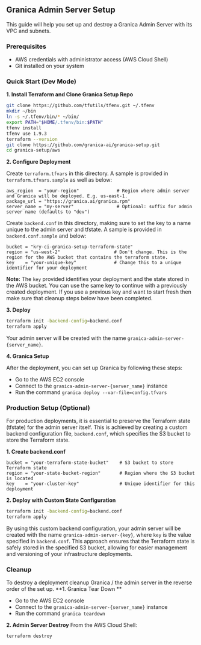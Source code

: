 ## Granica Admin Server Setup

This guide will help you set up and destroy a Granica Admin Server with its VPC and subnets.

### Prerequisites

* AWS credentials with administrator access (AWS Cloud Shell)
* Git installed on your system

### Quick Start (Dev Mode)

**1. Install Terraform and Clone Granica Setup Repo**
```bash
git clone https://github.com/tfutils/tfenv.git ~/.tfenv
mkdir ~/bin
ln -s ~/.tfenv/bin/* ~/bin/
export PATH="$HOME/.tfenv/bin:$PATH"
tfenv install
tfenv use 1.9.3
terraform --version
git clone https://github.com/granica-ai/granica-setup.git
cd granica-setup/aws
```

**2. Configure Deployment**

Create `terraform.tfvars` in this directory. A sample is provided in `terraform.tfvars.sample` as well as below:
```hcl
aws_region  = "your-region"              # Region where admin server and Granica will be deployed. E.g. us-east-1.
package_url = "https://granica.ai/granica.rpm"
server_name = "my-server"                # Optional: suffix for admin server name (defaults to "dev")
```

Create `backend.conf` in this directory, making sure to set the key to a name unique to the admin server and tfstate. A sample is provided in `backend.conf.sample` and below:
```hcl
bucket = "kry-ci-granica-setup-terraform-state"
region = "us-west-2"                    # Don't change. This is the region for the AWS bucket that contains the terraform state.
key    = "your-unique-key"              # Change this to a unique identifier for your deployment
```

**Note:** The `key` provided identifies your deployment and the state stored in the AWS bucket. You can use the same key to continue with a previously created deployment. If you use a previous key and want to start fresh then make sure that cleanup steps below have been completed.

**3. Deploy**
```bash
terraform init -backend-config=backend.conf
terraform apply
```

Your admin server will be created with the name `granica-admin-server-{server_name}`.

**4. Granica Setup**

After the deployment, you can set up Granica by following these steps:

- Go to the AWS EC2 console
- Connect to the `granica-admin-server-{server_name}` instance
- Run the command `granica deploy --var-file=config.tfvars`

### Production Setup (Optional)

For production deployments, it is essential to preserve the Terraform state (tfstate) for the admin server itself. This is achieved by creating a custom backend configuration file, `backend.conf`, which specifies the S3 bucket to store the Terraform state.

**1. Create backend.conf**
```hcl
bucket = "your-terraform-state-bucket"    # S3 bucket to store Terraform state
region = "your-state-bucket-region"       # Region where the S3 bucket is located
key    = "your-cluster-key"               # Unique identifier for this deployment
```

**2. Deploy with Custom State Configuration**
```bash
terraform init -backend-config=backend.conf
terraform apply
```

By using this custom backend configuration, your admin server will be created with the name `granica-admin-server-{key}`, where `key` is the value specified in `backend.conf`. This approach ensures that the Terraform state is safely stored in the specified S3 bucket, allowing for easier management and versioning of your infrastructure deployments.

### Cleanup

To destroy a deployment cleanup Granica / the admin server in the reverse order of the set up.
**1. Granica Tear Down **

- Go to the AWS EC2 console
- Connect to the `granica-admin-server-{server_name}` instance
- Run the command `granica teardown`

**2. Admin Server Destroy**
From the AWS Cloud Shell:
```bash
terraform destroy
```
